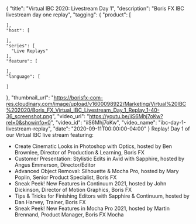 {
  "title": "Virtual IBC 2020: Livestream Day 1",
  "description": "Boris FX IBC livestream day one replay",
  "tagging": {
    "product": [

    ],
    "host": [

    ],
    "series": [
      "Live Replays"
    ],
    "feature": [

    ],
    "language": [

    ]
  },
  "thumbnail_url": "https://borisfx-com-res.cloudinary.com/image/upload/v1600098922/Marketing/Virtual%20IBC%202020/Boris_FX_Virtual_IBC_Livestream_Day_1_Replay_1-40-36_screenshot.png",
  "video_url": "https://youtu.be/iiS6Mhj7oKw?rel=0&showinfo=0",
  "video_id": "iiS6Mhj7oKw",
  "video_name": "ibc-day-1-livestream-replay",
  "date": "2020-09-11T00:00:00-04:00"
}
Replay! Day 1 of our Virtual IBC live stream featuring:

* Create Cinematic Looks in Photoshop with Optics, hosted by Ben Brownlee, Director of Production & Learning, Boris FX
* Customer Presentation: Stylistic Edits in Avid with Sapphire, hosted by Angus Emmerson, Director/Editor
* Advanced Object Removal: Silhouette & Mocha Pro, hosted by Mary Poplin, Senior Product Specialist, Boris FX
* Sneak Peek! New Features in Continuum 2021, hosted by John Dickinson, Director of Motion Graphics, Boris FX
* Tips & Tricks for Finishing Editors with Sapphire & Continuum, hosted by Dan Harvey, Trainer, Boris FX
* Sneak Peek! New Features in Mocha Pro 2021, hosted by Martin Brennand, Product Manager, Boris FX Mocha
